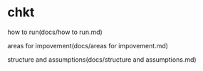 # chkt

how to run(docs/how to run.md)

areas for impovement(docs/areas for impovement.md)

structure and assumptions(docs/structure and assumptions.md)